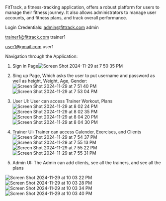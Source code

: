 FitTrack, a fitness-tracking application, offers a robust platform for users to manage their fitness journey. It also allows administrators to manage user accounts, and fitness plans, and track overall performance.

Login Credentials:
admin@fittrack.com
admin

trainer1@fittrack.com
trainer1

user1@gmail.com
user1

Navigation through the Application:

1. Sign in Page![Screen Shot 2024-11-29 at 7 50 35 PM](https://github.com/user-attachments/assets/7cd77a0c-40c9-475a-b75a-0a8ecd83fcc1)

   
2. Sing up Page, Which asks the user to put username and password as well as height, Weight, Age, Gender: ![Screen Shot 2024-11-29 at 7 51 40 PM](https://github.com/user-attachments/assets/bd18593e-443f-4170-9d37-a125c6eb0675) ![Screen Shot 2024-11-29 at 7 53 04 PM](https://github.com/user-attachments/assets/af6390b1-d974-4376-9e77-b62e9d6a0fd1)
  

3. User UI: User can access Trainer Workout, Plans![Screen Shot 2024-11-29 at 8 02 24 PM](https://github.com/user-attachments/assets/be6eeabd-0b5f-4e96-b162-3406557bbb12)![Screen Shot 2024-11-29 at 8 02 35 PM](https://github.com/user-attachments/assets/df64d4f4-2c88-4784-ab03-b737eafa1901)![Screen Shot 2024-11-29 at 8 04 20 PM](https://github.com/user-attachments/assets/26d41f75-5a84-45ae-b88f-4b5b747b1a6d)![Screen Shot 2024-11-29 at 8 04 30 PM](https://github.com/user-attachments/assets/02b05958-d958-40ff-a3ae-1624e083ba40)


4. Trainer UI: Trainer can access Calender, Exercises, and Clients![Screen Shot 2024-11-29 at 7 54 37 PM](https://github.com/user-attachments/assets/66ae457f-bb5d-4fca-a175-8adbefc4a334)
![Screen Shot 2024-11-29 at 7 55 13 PM](https://github.com/user-attachments/assets/eeae782a-0483-47fd-99ed-b822068f092e)
![Screen Shot 2024-11-29 at 7 55 22 PM](https://github.com/user-attachments/assets/093dd18e-7b6d-4df0-abf7-ef5caf713a82)
![Screen Shot 2024-11-29 at 7 55 31 PM](https://github.com/user-attachments/assets/c8f8bc09-df2b-4dd5-be9a-13f97ff6e185)


5. Admin UI: The Admin can add clients, see all the trainers, and see all the plans

![Screen Shot 2024-11-29 at 10 03 22 PM](https://github.com/user-attachments/assets/0ce6bcbe-43fd-4810-bc0b-ddc8b4157d53)
![Screen Shot 2024-11-29 at 10 03 28 PM](https://github.com/user-attachments/assets/8c1882dd-dd28-4647-882b-f1f229a6fab6)
![Screen Shot 2024-11-29 at 10 03 34 PM](https://github.com/user-attachments/assets/490486af-0229-46fa-96fd-519e4fa02abf)
![Screen Shot 2024-11-29 at 10 03 40 PM](https://github.com/user-attachments/assets/d53d776c-342c-41e7-ad1d-b9ba90058fb1)


